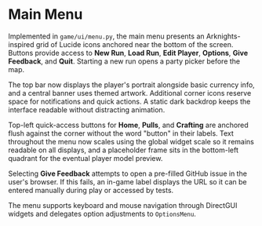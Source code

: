 # Main Menu

Implemented in `game/ui/menu.py`, the main menu presents an Arknights-inspired grid of Lucide icons anchored near the bottom of the screen. Buttons provide access to **New Run**, **Load Run**, **Edit Player**, **Options**, **Give Feedback**, and **Quit**. Starting a new run opens a party picker before the map.

The top bar now displays the player's portrait alongside basic currency info, and a central banner uses themed artwork. Additional corner icons reserve space for notifications and quick actions. A static dark backdrop keeps the interface readable without distracting animation.

Top-left quick-access buttons for **Home**, **Pulls**, and **Crafting** are anchored flush against the corner without the word "button" in their labels. Text throughout the menu now scales using the global widget scale so it remains readable on all displays, and a placeholder frame sits in the bottom-left quadrant for the eventual player model preview.

Selecting **Give Feedback** attempts to open a pre-filled GitHub issue in the user's browser. If this fails, an in-game label displays the URL so it can be entered manually during play or accessed by tests.

The menu supports keyboard and mouse navigation through DirectGUI widgets and delegates option adjustments to `OptionsMenu`.
